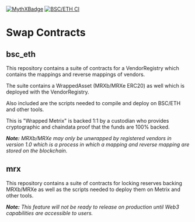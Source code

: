 [![MythXBadge](https://badgen.net/https/api.mythx.io/v1/projects/3d84f8bd-e15a-46b3-8e33-e9286b595dde/badge/data?cache=300&icon=https://raw.githubusercontent.com/ConsenSys/mythx-github-badge/main/logo_white.svg)](https://docs.mythx.io/dashboard/github-badges) [![BSC/ETH CI](https://github.com/TheLindaProjectInc/Swap-Contracts/actions/workflows/bsc_eth.yml/badge.svg)](https://github.com/TheLindaProjectInc/Swap-Contracts/actions/workflows/bsc_eth.yml)

# Swap Contracts

## bsc_eth  

This repository contains a suite of contracts for a VendorRegistry which contains the mappings and reverse mappings of vendors. 

The suite contains a WrappedAsset (MRXb/MRXe ERC20) as well which is deployed with the VendorRegistry.

Also included are the scripts needed to compile and deploy on BSC/ETH and other tools. 

This is "Wrapped Metrix" is backed 1:1 by a custodian who provides cryptographic and chaindata proof that the funds are 100% backed. 

_**Note:** MRXb/MRXe may only be unwrapped by registered vendors in version 1.0 which is a process in which a mapping and reverse mapping are stored on the blockchain._

## mrx  

This repository contains a suite of contracts for locking reserves backing MRXb/MRXe as well as the scripts needed to deploy them on Metrix and other tools.  

_**Note:** This feature will not be ready to release on production until Web3 capabilities are accessible to users._


